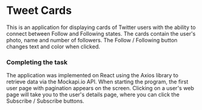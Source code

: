 # Tweet Cards

This is an application for displaying cards of Twitter users with the ability to
connect between Follow and Following states. The cards contain the user's photo,
name and number of followers. The Follow / Following button changes text and
color when clicked.

### Completing the task

The application was implemented on React using the Axios library to retrieve
data via the Mockapi.io API. When starting the program, the first user page with
pagination appears on the screen. Clicking on a user's web page will take you to
the user's details page, where you can click the Subscribe / Subscribe buttons.
